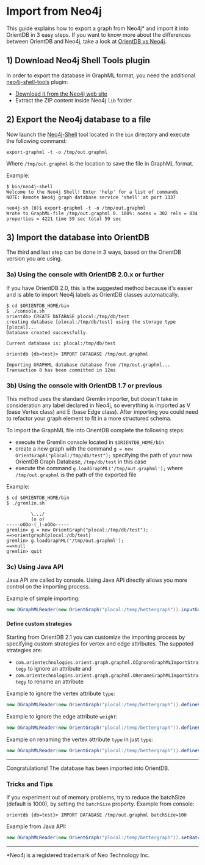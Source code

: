 # Import from Neo4j

This guide explains how to export a graph from Neo4j* and import it into OrientDB in 3 easy steps. If you want to know more about the differences between OrientDB and Neo4j, take a look at [OrientDB vs Neo4j](http://www.orientechnologies.com/orientdb-vs-neo4j/).

## 1) Download Neo4j Shell Tools plugin
In order to export the database in GraphML format, you need the additional [neo4j-shell-tools](https://github.com/jexp/neo4j-shell-tools) plugin:
- [Download it from the Neo4j web site](https://github.com/jexp/neo4j-shell-tools)
- Extract the ZIP content inside Neo4j `lib` folder

## 2) Export the Neo4j database to a file
Now launch the [Neo4j-Shell](http://docs.neo4j.org/chunked/stable/shell.html) tool located in the `bin` directory and execute the following command:

```
export-graphml -t -o /tmp/out.graphml
```

Where `/tmp/out.graphml` is the location to save the file in GraphML format.

Example:

```
$ bin/neo4j-shell
Welcome to the Neo4j Shell! Enter 'help' for a list of commands
NOTE: Remote Neo4j graph database service 'shell' at port 1337

neo4j-sh (0)$ export-graphml -t -o /tmp/out.graphml
Wrote to GraphML-file /tmp/out.graphml 0. 100%: nodes = 302 rels = 834 properties = 4221 time 59 sec total 59 sec
```

## 3) Import the database into OrientDB
The third and last step can be done in 3 ways, based on the OrientDB version you are using.

### 3a) Using the console with OrientDB 2.0.x or further
If you have OrientDB 2.0, this is the suggested method because it's easier and is able to import Neo4j labels as OrientDB classes automatically.

```
$ cd $ORIENTDB_HOME/bin
$ ./console.sh
orientdb> CREATE DATABASE plocal:/tmp/db/test
creating database [plocal:/tmp/db/test] using the storage type [plocal]...
Database created successfully.

Current database is: plocal:/tmp/db/test

orientdb {db=test}> IMPORT DATABASE /tmp/out.graphml

Importing GRAPHML database database from /tmp/out.graphml...
Transaction 8 has been committed in 12ms
```

### 3b) Using the console with OrientDB 1.7 or previous
This method uses the standard Gremlin importer, but doesn't take in consideration any label declared in Neo4j, so everything is imported as V (base Vertex class) and E (base Edge class). After importing you could need to refactor your graph element to fit in a more structured schema.

To import the GraphML file into OrientDB complete the following steps:
- execute the Gremlin console located in `$ORIENTDB_HOME/bin`
- create a new graph with the command `g = new OrientGraph("plocal:/tmp/db/test");` specifying the path of your new OrientDB Graph Database, `/tmp/db/test` in this case
- execute the command `g.loadGraphML('/tmp/out.graphml');` where `/tmp/out.graphml` is the path of the exported file

Example:

```
$ cd $ORIENTDB_HOME/bin
$ ./gremlin.sh

         \,,,/
         (o o)
-----oOOo-(_)-oOOo-----
gremlin> g = new OrientGraph("plocal:/tmp/db/test");
==>orientgraph[plocal:/db/test]
gremlin> g.loadGraphML('/tmp/out.graphml');
==>null
gremlin> quit
```

### 3c) Using Java API
Java API are called by console. Using Java API directly allows you more control on the importing process. 

Example of simple importing:
```java
new OGraphMLReader(new OrientGraph("plocal:/temp/bettergraph")).inputGraph("/temp/neo4j.graphml");
```

#### Define custom strategies
Starting from OrientDB 2.1 you can customize the importing process by specifying custom strategies for vertex and edge attributes. The suppoted strategies are:
- `com.orientechnologies.orient.graph.graphml.OIgnoreGraphMLImportStrategy` to ignore an attribute and
- `com.orientechnologies.orient.graph.graphml.ORenameGraphMLImportStrategy` to rename an attribute

Example to ignore the vertex attribute `type`:

```java
new OGraphMLReader(new OrientGraph("plocal:/temp/bettergraph")).defineVertexAttributeStrategy("__type__", new OIgnoreGraphMLImportStrategy()).inputGraph("/temp/neo4j.graphml");
```

Example to ignore the edge attribute `weight`:

```java
new OGraphMLReader(new OrientGraph("plocal:/temp/bettergraph")).defineEdgeAttributeStrategy("weight", new OIgnoreGraphMLImportStrategy()).inputGraph("/temp/neo4j.graphml");
```
Example on renaming the vertex attribute `type` in just `type`:

```java
new OGraphMLReader(new OrientGraph("plocal:/temp/bettergraph")).defineVertexAttributeStrategy("__type__", new ORenameGraphMLImportStrategy("type")).inputGraph("/temp/neo4j.graphml");
```
----
Congratulations! The database has been imported into OrientDB.

### Tricks and Tips
If you experiment out of memory problems, try to reduce the batchSize (default is 1000), by setting the `batchSize` property. Example from console:

```
orientdb {db=test}> IMPORT DATABASE /tmp/out.graphml batchSize=100
```

Example from Java API:

```java
new OGraphMLReader(new OrientGraph("plocal:/temp/bettergraph")).setBatchSize(100).inputGraph("/temp/neo4j.graphml");
```

-----
*Neo4j is a registered trademark of Neo Technology Inc.

